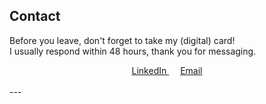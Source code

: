 ## Contact

Before you leave, don't forget to take my (digital) card! <br>
I usually respond within 48 hours, thank you for messaging.

<div align="center">
    <a target="_blank" rel="noopener" href="https://www.linkedin.com/in/emilyy-chau"><span> LinkedIn </span></a> &emsp; 
    <a target="_blank" rel="noopener" href="mailto:chau6054@mylaurier.ca"><span> Email </span></a>
</div>
<br>
---